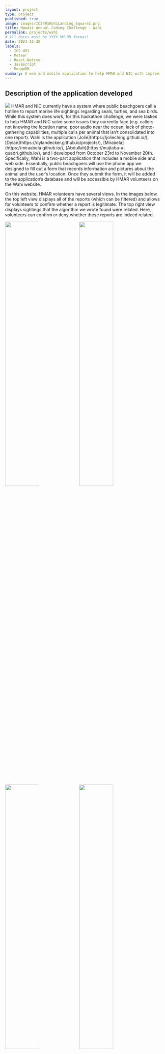 ```yaml
---
layout: project
type: project
published: true
image: images/ICS491WahiLanding_Square2.png
title: Hawaii Annual Coding Challenge - Wahi
permalink: projects/wahi
# All dates must be YYYY-MM-DD format!
date: 2021-11-30
labels:
  - ICS 491
  - Meteor
  - React-Native
  - Javascript
  - MongoDB
summary: A web and mobile application to help HMAR and NIC with improving the efficiency and accuracy of marine animal sightings.
---
```


## Description of the application developed
<img class="ui small right floated rounded image" src="../images/ICS491WahiMobileLanding.png">
HMAR and NIC currently have a system where public beachgoers call a hotline to report marine life sightings regarding seals, turtles, and sea birds. While this system does work, for this hackathon challenge, we were tasked to help HMAR and NIC solve some issues they currently face (e.g.  callers not knowing the location name, poor audio near the ocean, lack of photo-gathering capabilities, multiple calls per animal that isn’t consolidated into one report). Wahi is the application [Jolie](https://jolieching.github.io/), [Dylan](https://dylandecker.github.io/projects/), [Mirabela](https://miraabela.github.io/), [Abdullah](https://mujtaba-a-quadri.github.io/), and I developed from October 23rd to November 20th. Specifically, Wahi is a two-part application that includes a mobile side and web side. Essentially, public beachgoers will use the phone app we designed to fill out a form that records information and pictures about the animal and the user’s location. Once they submit the form, it will be added to the application’s database and will be accessible by HMAR volunteers on the Wahi website. 

On this website, HMAR volunteers have several views. In the images below, the top left view displays all of the reports (which can be filtered) and allows for volunteers to confirm whether a report is legitimate. The top right view displays sightings that the algorithm we wrote found were related. Here, volunteers can confirm or deny whether these reports are indeed related.

<img class="ui left floated rounded image" width="47%" src="../images/ICS491WahiList.png">
<img class="ui right floated rounded image" width="47%" src="../images/ICS491WahiConfirm.png">
<img class="ui left floated rounded image" width="47%" src="../images/ICS491WahiMap.png">
<img class="ui right floated rounded image" width="47%" src="../images/ICS491WahiExport.png">

__


On the bottom left, this view allows the volunteers to view the reports on a map. The view on the bottom right has buttons that the volunteers can press in order to download a csv file with all of the reports (per animal) that is formatted in a way that is compatible with the spreadsheet HMAR and NIC currently use.

## Links to the source code (and deployed application)
 - [Source code](https://github.com/HACC2021/DAAJ)
 - [Deployment](https://daaj.meteorapp.com/)
 - [Devpost](https://devpost.com/software/daaj)

## What I learned from the experience
From the get-go, the biggest problem we had was making sure everyone could run the Meteor + React-native application on their machine. It was actually quite interesting to learn how to connect the two! However, almost everyone on our team had never worked on making a mobile app so we had to go through a few hurdles (someone’s PATH variable may or may not have been broken; dependency issues) before we could actually start developing. Thankfully, we worked on this as soon as the HACC began so in that regard, I can definitely acknowledge the strength in starting early. The biggest things that threw me off with this tech stack were how meteor collections were designed and how collections were received on each page.

There were three lessons I learned from the prior Meteor hackathon that I applied to this hackathon: make seed data early on, add better comments to functions for my and my teammates' sake, and pseudocode when possible. Although making seed data was very tedious because there are many fields to fill out per animal, I gained some valuable insights. Besides the fact that seed data made it easier for people to test their features, I also found it to be a morale booster; for each report, I had to describe what the animal was doing at the time of sighting and let’s just say I took some liberty to make them humorous. Every time I saw these descriptions as I was developing, I always chuckled. 

For this hackathon, I made sure to make more detailed and formal function descriptions. This came in especially handy when Jolie and I were working on the filtering capabilities and I could easily help us stay on the same page by showing her the description of the function I was writing that she would be using. Lastly, for this competition, I pseudocoded the functions needed for the related reports to work first because I found that pseudocoding during the Meteor Hackathon to be particularly successful for me. Speaking of the related-reports algorithm, I definitely don’t know if I did it in the best way so I look forward to checking out how other groups did this part and pick up on some knowledge!

Additionally, I found out that semantic ui actually has an automatic table filtering feature after seeing another group do this! I’m definitely going to look into that in the future, because this team’s table looked so crisp. Another thing I learned was that you should think in advance about when you want to have the data in the database to be coded. For example, in HMAR’s original spreadsheet (i.e. their current system), they indicated the color of a tag with code R and N (red and other). To make the tables less crowded and the exporting more straightforward, we kept this coding in the database. However, at the end I was concerned that people would be confused if they didn't know the code (even though volunteers should know the code as it’s the code used in their spreadsheet), so I definitely think this is an issue people should consider in advance. 

## What I personally contributed to the project
We had a bit of a difficult time choosing which challenge to do, but once we decided on the marine-sighting challenge, I practiced my requirements gathering skill. I read everything that was posted about this challenge and made sure to ask questions during their sessions. For example, we asked whether they wanted the ability to create multiple accounts or did they just want one account for their entire organization. Once we found out that they wanted one, we focused less on accounts. Next, I worked with Mirabela to get the Meteor and React-native stack to work. As a team, we were initially considering the possibility of using Cordova, but we decided that a mobile app could be beneficial to the public because of its more integrated interface. I also worked on the mockups of the web application and here’s also a mockup of the mobile app that I designed but unfortunately we ran out of time to implement it. 

<img class="ui right floated rounded image" width="45%" src="../images/ICS491WahiMobileMockup.png">

For this challenge, I also designed the collections and found it to be a pretty daunting task, namely because each animal had a lot of fields and many of them were unique to each animal. There were a good bunch of fields that were common to all animals but some had different column names per animal so that took some time to parse too. Additionally, I had to make sure to have common fields have the same name between collections so that when we used a spread to merge all 4 collections, they would line up correctly. After I finished the collections, I then worked on seeding (as mentioned above). During the seeding process, I also designed a handy dandy function that returns a Date object that is minutes or hours of your choice before or after the time the function is called. 

Besides working on the related-sightings algorithm and filters, I also worked on making the reports editable/deletable and worked on the export feature with Dylan. Thankfully, Dylan knew how to do the exporting part already so that was less stressful. However we did run into some issues where certain characters in the column names (e.g. ‘#’) couldn’t be encoded, so that’s a bug we still need to squash. I found that making the reports editable was actually pretty difficult, because when making the Meteor collections work with React-native, I couldn’t figure out how to make the collection have a built-in schema for validation, so now I was faced with making a form with no existing schema. In the end, I had to make a schema just for validating the form, which works but next time I will spend time on making a built-in schema for each collection. 

For this hackathon, I also took on a more project-management role which was fun because I got to check-in on people and I finally became comfortable with utilizing the Github project boards. Finally, the last thing I did was find a background for our application. It’s such an easy coding change (aka just adding a small css block), but it took me quite a while to find the perfect background for our application. I’m super happy with it though!

## Final thoughts
This semester went by so quickly once the hackathons started and it’s crazy to think about how our group went from barely knowing each other to a fun and understanding team. I was initially really scared to take this class because I haven’t taken ICS 314 yet, but I’m glad I did because I learned a lot this semester, especially about the importance of teamwork and communication. I'm super proud of the work our team did and I'm going to miss working with them!

